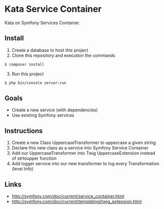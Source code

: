 Kata Service Container
=======

Kata on Symfony Services Container.

Install
-------

1) Create a database to host this project
2) Clone this repository and execution the commands

```bash
$ composer install
```

3) Run this project

```bash
$ php bin/console server:run
```

Goals
-----

* Create a new service (with dependencies)
* Use existing Symfony services

Instructions
------------

1) Create a new Class UppercaseTransformer to uppercase a given string
2) Declare this new class as a service into Symfony Service Container
3) Add our UppercaseTransformer into Twig UppercaseExtension instead of strtoupper function
5) Add logger service into our new transformer to log every Transformation (level Info)

Links
-----

* http://symfony.com/doc/current/service_container.html
* http://symfony.com/doc/current/templating/twig_extension.html

